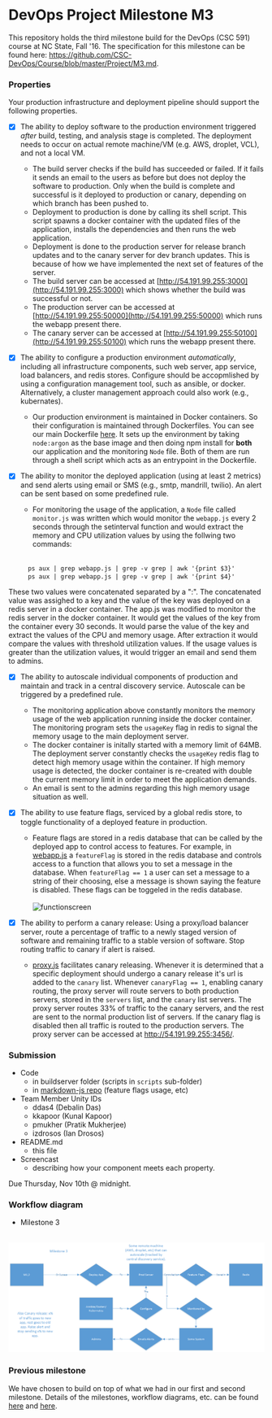 # DevOps Project Milestone M3
This repository holds the third milestone build for the DevOps (CSC 591) course at NC State, Fall '16. The specification for this milestone can be found here: https://github.com/CSC-DevOps/Course/blob/master/Project/M3.md.

### Properties

Your production infrastructure and deployment pipeline should support the following properties.

- [x] The ability to deploy software to the production environment triggered *after* build, testing, and analysis stage is completed. The deployment needs to occur on actual remote machine/VM (e.g. AWS, droplet, VCL), and not a local VM.
  - The build server checks if the build has succeeded or failed. If it fails it sends an email to the users as before but does not deploy the software to production. Only when the build is complete and successful is it deployed to production or canary, depending on which branch has been pushed to.
  - Deployment to production is done by calling its shell script. This script spawns a docker container with the updated files of the application, installs the dependencies and then runs the web application.
  - Deployment is done to the production server for release branch updates and to the canary server for dev branch updates. This is because of how we have implemented the next set of features of the server.
  - The build server can be accessed at [http://54.191.99.255:3000](http://54.191.99.255:3000) which shows whether the build was successful or not.
  - The production server can be accessed at [http://54.191.99.255:50000](http://54.191.99.255:50000) which runs the webapp present there.
  - The canary server can be accessed at [http://54.191.99.255:50100](http://54.191.99.255:50100) which runs the webapp present there.

- [x] The ability to configure a production environment *automatically*, including all infrastructure components, such web server, app service, load balancers, and redis stores. Configure should be accopmlished by using a configuration management tool, such as ansible, or docker. Alternatively, a cluster management approach could also work (e.g., kubernates).
  - Our production environment is maintained in Docker containers. So their configuration is maintained through Dockerfiles. You can see our main Dockerfile [here](https://github.com/wddlz/markdown-js/blob/dev/Dockerfile). It sets up the environment by taking `node:argon` as the base image and then doing npm install for **both** our application and the monitoring `Node` file. Both of them are run through a shell script which acts as an entrypoint in the Dockerfile. 

- [x] The ability to monitor the deployed application (using at least 2 metrics) and send alerts using email or SMS (e.g., smtp, mandrill, twilio). An alert can be sent based on some predefined rule.
  - For monitoring the usage of the application, a `Node` file called `monitor.js` was written which would monitor the `webapp.js` every 2 seconds through the setinterval function and would extract the memory and CPU utilization values by using the follwing two commands: <br/><br/>
  ```
    ps aux | grep webapp.js | grep -v grep | awk '{print $3}' 
    ps aux | grep webapp.js | grep -v grep | awk '{print $4}'
  ```    
These two values were concatenated separated by a ":". The concatenated value was assighed to a key and the value of the key was deployed on a redis server in a docker container. The app.js was modified to monitor the redis server in the docker container. It would get the values of the key from the container every 30 seconds. It would parse the value of the key and extract the values of the CPU and memory usage. After extraction it would compare the values with threshold utilization values. If the usage values is greater than the utilization values, it would trigger an email and send them to admins. 

- [x] The ability to autoscale individual components of production and maintain and track in a central discovery service. Autoscale can be triggered by a predefined rule.
  - The monitoring application above constantly monitors the memory usage of the web application running inside the docker container. The monitoring program sets the ```usageKey``` flag in redis to signal the memory usage to the main deployment server.
  - The docker container is initally started with a memory limit of 64MB. The deployment server constantly checks the ```usageKey``` redis flag to detect high memory usage within the container. If high memory usage is detected, the docker container is re-created with double the current memory limit in order to meet the application demands.
  - An email is sent to the admins regarding this high memory usage situation as well.

- [x] The ability to use feature flags, serviced by a global redis store, to toggle functionality of a deployed feature in production.
  - Feature flags are stored in a redis database that can be called by the deployed app to control access to features. For example, in [webapp.js](https://github.com/wddlz/markdown-js/blob/dev/webapp.js) a ```featureFlag``` is stored in the redis database and controls access to a function that allows you to set a message in the database. When ```featureFlag == 1``` a user can set a message to a string of their choosing, else a message is shown saying the feature is disabled. These flags can be toggeled in the redis database. <br/><br/>
  ![functionscreen](http://i.imgur.com/eyZlg7j.png)

- [x] The ability to perform a canary release: Using a proxy/load balancer server, route a percentage of traffic to a newly staged version of software and remaining traffic to a stable version of software. Stop routing traffic to canary if alert is raised.
  - [proxy.js](https://github.com/debalin/devops-ci-pipeline/blob/milestone3/buildserver/proxy.js) facilitates canary releasing. Whenever it is determined that a specific deployment should undergo a canary release it's url is added to the ```canary``` list. Whenever ```canaryFlag == 1```, enabling canary routing, the proxy server will route servers to both production servers, stored in the ```servers``` list, and the ```canary``` list servers. The proxy server routes 33% of traffic to the canary servers, and the rest are sent to the normal production list of servers. If the canary flag is disabled then all traffic is routed to the production servers. The proxy server can be accessed at http://54.191.99.255:3456/.

### Submission

- Code
  - in buildserver folder (scripts in `scripts` sub-folder)
  - in [markdown-js repo](https://github.com/wddlz/markdown-js/tree/dev) (feature flags usage, etc)
- Team Member Unity IDs
  - ddas4 (Debalin Das)
  - kkapoor (Kunal Kapoor)
  - pmukher (Pratik Mukherjee)
  - izdrosos (Ian Drosos)
- README.md 
  - this file
- Screencast
  - describing how your component meets each property.

Due Thursday, Nov 10th @ midnight.
  
### Workflow diagram
 - Milestone 3<br/><br/>
 <img src="https://github.com/debalin/devops-ci-pipeline/raw/milestone3/screens/DrawingM3Arch.png" width="700"/>
 
### Previous milestone
We have chosen to build on top of what we had in our first and second milestone. Details of the milestones, workflow diagrams, etc. can be found [here](https://github.com/debalin/devops-ci-pipeline/blob/master/README.md) and [here](https://github.com/debalin/devops-ci-pipeline/tree/milestone2).

